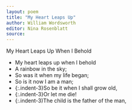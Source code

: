 ```yaml
---
layout: poem
title: "My Heart Leaps Up"
author: William Wordsworth
editor: Nina Rosenblatt
source: 
---
```


My Heart Leaps Up When I Behold

- My heart leaps up when I behold
- A rainbow in the sky;
- So was it when my life began;
- So is it now I am a man; 
- {:.indent-3}So be it when I shall grow old,
- {:.indent-3}Or let me die!
- {:.indent-3)The child is the father of the man,


<br>

